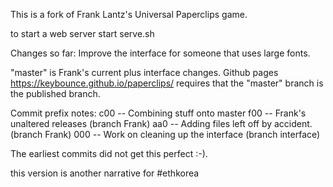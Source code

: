 This is a fork of Frank Lantz's Universal Paperclips game.

to start a web server start serve.sh

Changes so far: Improve the interface for someone that uses
large fonts.

"master" is Frank's current plus interface changes.
Github pages https://keybounce.github.io/paperclips/
requires that the "master" branch is the published branch.

Commit prefix notes:
c00 -- Combining stuff onto master
f00 -- Frank's unaltered releases (branch Frank)
aa0 -- Adding files left off by accident. (branch Frank)
000 -- Work on cleaning up the interface (branch interface)

The earliest commits did not get this perfect :-).

this version is another narrative for #ethkorea
